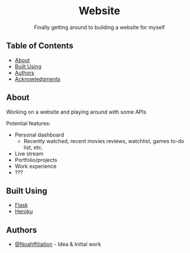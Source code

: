 <h1 align="center">Website</h1>

<p align="center"> Finally getting around to building a website for myself
    <br> 
</p>

## Table of Contents
- [About](#about)
- [Built Using](#built_using)
- [Authors](#authors)
- [Acknowledgments](#acknowledgement)

## About <a name = "about"></a>
Working on a website and playing around with some APIs

Potential features:
- Personal dashboard
  - Recently watched, recent movies reviews, watchlist, games to-do list, etc.
- Live stream
- Portfolio/projects
- Work experience
- ???

## Built Using <a name = "built_using"></a>
- [Flask](https://flask.palletsprojects.com/en/2.1.x/)
- [Heroku](www.heroku.com)

## Authors <a name = "authors"></a>
- [@Noahffiliation](https://github.com/Noahffiliation) - Idea & Initial work
